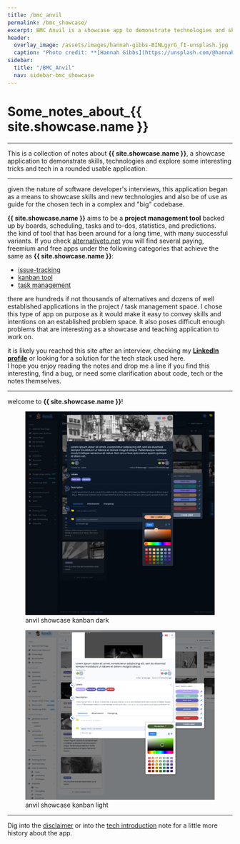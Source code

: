 ```yaml
---
title: /bmc_anvil
permalink: /bmc_showcase/
excerpt: BMC Anvil is a showcase app to demonstrate technologies and skills
header:
  overlay_image: /assets/images/hannah-gibbs-BINLgyrG_fI-unsplash.jpg
  caption: "Photo credit: **[Hannah Gibbs](https://unsplash.com/@hannahmgibbs?utm_source=unsplash&utm_medium=referral&utm_content=creditCopyText)** on [unsplash](https://unsplash.com/s/photos/forge?license=free&utm_source=unsplash&utm_medium=referral&utm_content=creditCopyText)"
sidebar:
  title: "/BMC_Anvil"
  nav: sidebar-bmc_showcase
---
```


# Some_notes_about_{{ site.showcase.name }}
---

This is a collection of notes about **{{ site.showcase.name }}**, a showcase application to demonstrate skills, technologies and explore
some interesting tricks and tech in a rounded usable application.

---

given the nature of software developer's interviews, this application began as a means to showcase skills and new technologies and also be
of use as guide for the chosen tech in a complex and "big" codebase.<br>

**{{ site.showcase.name }}** aims to be a **project management tool** backed up by boards, scheduling, tasks and to-dos,
statistics, and predictions.<br>
the kind of tool that has been around for a long time, with many successful variants. If you check [alternativeto.net](https://alternativeto.net/)
you will find several paying, freemium and free apps under the following categories that achieve the same as **{{ site.showcase.name }}**:

* [issue-tracking](https://alternativeto.net/category/developer-tools/issue-tracking/)
* [kanban tool](https://alternativeto.net/browse/search/?q=kanban)
* [task management](https://alternativeto.net/category/productivity/task-management/)

there are hundreds if not thousands of alternatives and dozens of well established applications in the project / task management space. I
chose this type of app on purpose as it would make it easy to convey skills and intentions on an established problem space. It also poses
difficult enough problems that are interesting as a showcase and teaching application to work on.

it is likely you reached this site after an interview, checking my **[LinkedIn profile](https://www.linkedin.com/in/johnnyvera)** or
looking for a solution for the tech stack used here.<br>
I hope you enjoy reading the notes and drop me a line if you find this interesting, find a bug, or need some clarification about code, tech
or the notes themselves.

---

welcome to **{{ site.showcase.name }}**!

<figure>
    <a href="/assets/images/hero-kanban-dark.jpeg">
    <img src="/assets/images/hero-kanban-dark.jpeg" alt="anvil showcase kanban dark"></a>
  	<figcaption>anvil showcase kanban dark</figcaption>
</figure>

<figure>
    <a href="/assets/images/hero-kanban-light.jpeg">
    <img src="/assets/images/hero-kanban-light.jpeg" alt="anvil showcase kanban light"></a>
  	<figcaption>anvil showcase kanban light</figcaption>
</figure>

---

Dig into the [disclaimer](/bmc-showcase-intro-disclaimer) or into the [tech introduction](/bmc-showcase-tech-intro) note for a little more history
about the app.

